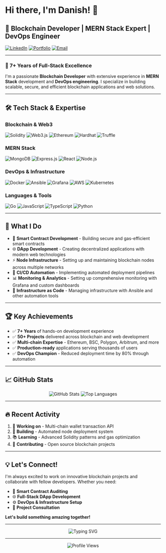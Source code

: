 # Hi there, I'm Danish! 👋

## 🚀 Blockchain Developer | MERN Stack Expert | DevOps Engineer

[![LinkedIn](https://img.shields.io/badge/LinkedIn-0077B5?style=for-the-badge&logo=linkedin&logoColor=white)](https://linkedin.com/in/danishrabbani)
[![Portfolio](https://img.shields.io/badge/Portfolio-000000?style=for-the-badge&logo=About.me&logoColor=white)](https://danishrabbani.dev)
[![Email](https://img.shields.io/badge/Email-D14836?style=for-the-badge&logo=gmail&logoColor=white)](mailto:danishrabbani@gmail.com)

---

### 💼 **7+ Years of Full-Stack Excellence**

I'm a passionate **Blockchain Developer** with extensive experience in **MERN Stack** development and **DevOps engineering**. I specialize in building scalable, secure, and efficient blockchain applications and web solutions.

---

## 🛠️ **Tech Stack & Expertise**

### **Blockchain & Web3**
![Solidity](https://img.shields.io/badge/Solidity-363636?style=for-the-badge&logo=solidity&logoColor=white)
![Web3.js](https://img.shields.io/badge/Web3.js-F16822?style=for-the-badge&logo=web3.js&logoColor=white)
![Ethereum](https://img.shields.io/badge/Ethereum-3C3C3D?style=for-the-badge&logo=Ethereum&logoColor=white)
![Hardhat](https://img.shields.io/badge/Hardhat-FFF100?style=for-the-badge&logo=hardhat&logoColor=black)
![Truffle](https://img.shields.io/badge/Truffle-3C3C3D?style=for-the-badge&logo=truffle&logoColor=white)

### **MERN Stack**
![MongoDB](https://img.shields.io/badge/MongoDB-4EA94B?style=for-the-badge&logo=mongodb&logoColor=white)
![Express.js](https://img.shields.io/badge/Express.js-000000?style=for-the-badge&logo=express&logoColor=white)
![React](https://img.shields.io/badge/React-20232A?style=for-the-badge&logo=react&logoColor=61DAFB)
![Node.js](https://img.shields.io/badge/Node.js-43853D?style=for-the-badge&logo=node.js&logoColor=white)

### **DevOps & Infrastructure**
![Docker](https://img.shields.io/badge/Docker-2496ED?style=for-the-badge&logo=docker&logoColor=white)
![Ansible](https://img.shields.io/badge/Ansible-EE0000?style=for-the-badge&logo=ansible&logoColor=white)
![Grafana](https://img.shields.io/badge/Grafana-F46800?style=for-the-badge&logo=grafana&logoColor=white)
![AWS](https://img.shields.io/badge/AWS-232F3E?style=for-the-badge&logo=amazon-aws&logoColor=white)
![Kubernetes](https://img.shields.io/badge/Kubernetes-326CE5?style=for-the-badge&logo=kubernetes&logoColor=white)

### **Languages & Tools**
![Go](https://img.shields.io/badge/Go-00ADD8?style=for-the-badge&logo=go&logoColor=white)
![JavaScript](https://img.shields.io/badge/JavaScript-F7DF1E?style=for-the-badge&logo=javascript&logoColor=black)
![TypeScript](https://img.shields.io/badge/TypeScript-007ACC?style=for-the-badge&logo=typescript&logoColor=white)
![Python](https://img.shields.io/badge/Python-3776AB?style=for-the-badge&logo=python&logoColor=white)

---

## 🎯 **What I Do**

- 🔗 **Smart Contract Development** - Building secure and gas-efficient smart contracts
- 🌐 **DApp Development** - Creating decentralized applications with modern web technologies
- ⚡ **Node Infrastructure** - Setting up and maintaining blockchain nodes across multiple networks
- 🚀 **CI/CD Automation** - Implementing automated deployment pipelines
- 📊 **Monitoring & Analytics** - Setting up comprehensive monitoring with Grafana and custom dashboards
- 🔧 **Infrastructure as Code** - Managing infrastructure with Ansible and other automation tools

---

## 🏆 **Key Achievements**

- ✅ **7+ Years** of hands-on development experience
- ✅ **50+ Projects** delivered across blockchain and web development
- ✅ **Multi-chain Expertise** - Ethereum, BSC, Polygon, Arbitrum, and more
- ✅ **Production-ready** applications serving thousands of users
- ✅ **DevOps Champion** - Reduced deployment time by 80% through automation

---

## 📈 **GitHub Stats**

<div align="center">
  <img src="https://github-readme-stats.vercel.app/api?username=danishrabbani&show_icons=true&theme=tokyonight&hide_border=true&count_private=true" alt="GitHub Stats" />
  <img src="https://github-readme-stats.vercel.app/api/top-langs/?username=danishrabbani&layout=compact&theme=tokyonight&hide_border=true" alt="Top Languages" />
</div>

---

## 🔥 **Recent Activity**

<!--START_SECTION:activity-->
1. 🚀 **Working on** - Multi-chain wallet transaction API
2. 🔧 **Building** - Automated node deployment system
3. 📚 **Learning** - Advanced Solidity patterns and gas optimization
4. 🤝 **Contributing** - Open source blockchain projects
<!--END_SECTION:activity-->

---

## 💡 **Let's Connect!**

I'm always excited to work on innovative blockchain projects and collaborate with fellow developers. Whether you need:

- 🎯 **Smart Contract Auditing**
- 🌐 **Full-Stack DApp Development** 
- ⚙️ **DevOps & Infrastructure Setup**
- 🚀 **Project Consultation**

**Let's build something amazing together!** 

---

<div align="center">
  <img src="https://readme-typing-svg.herokuapp.com?font=Fira+Code&pause=1000&color=00D4FF&center=true&vCenter=true&width=435&lines=Building+the+future+of+Web3;One+smart+contract+at+a+time;Let's+connect+and+collaborate!" alt="Typing SVG" />
</div>

---

<div align="center">
  <img src="https://komarev.com/ghpvc/?username=danishrabbani&style=for-the-badge&color=blue" alt="Profile Views" />
</div>
